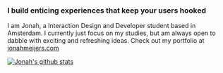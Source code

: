 ### I build enticing experiences that keep your users hooked

I am Jonah, a Interaction Design and Developer student based in Amsterdam. I currently just focus on my studies, but am always open to dabble with exciting and refreshing ideas. Check out my portfolio at [jonahmeijers.com](https://jonahmeijers.com)

[![Jonah's github stats](https://github-readme-stats.vercel.app/api?username=theonejonahgold)](https://github.com/anuraghazra/github-readme-stats)

<!--
**theonejonahgold/theonejonahgold** is a ✨ _special_ ✨ repository because its `README.md` (this file) appears on your GitHub profile.

Here are some ideas to get you started:

- 🔭 I’m currently working on ...
- 🌱 I’m currently learning ...
- 👯 I’m looking to collaborate on ...
- 🤔 I’m looking for help with ...
- 💬 Ask me about ...
- 📫 How to reach me: ...
- 😄 Pronouns: ...
- ⚡ Fun fact: ...
-->
